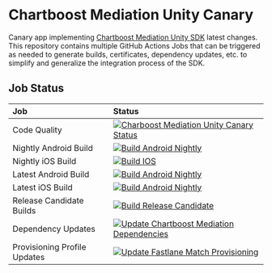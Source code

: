# Chartboost Mediation Unity Canary

Canary app implementing [Chartboost Mediation Unity SDK](https://github.com/ChartBoost/chartboost-mediation-unity-sdk) latest changes.
This repository contains multiple GitHub Actions Jobs that can be triggered as needed to generate builds, certificates, dependency updates, etc. to simplify and generalize the integration process of the SDK.


## Job Status

| Job | Status |
| :---|:---------------------|
| Code Quality | [![Charboost Mediation Unity Canary Status](https://github.com/ChartBoost/chartboost-mediation-unity-canary/actions/workflows/status.yml/badge.svg)](https://github.com/ChartBoost/chartboost-mediation-unity-canary/actions/workflows/status.yml)|
| Nightly Android Build | [![Build Android Nightly](https://github.com/ChartBoost/chartboost-mediation-unity-canary/actions/workflows/build-android.yml/badge.svg?event=schedule)](https://github.com/ChartBoost/chartboost-mediation-unity-canary/actions/workflows/build-android.yml)|
| Nightly iOS Build | [![Build IOS](https://github.com/ChartBoost/chartboost-mediation-unity-canary/actions/workflows/build-ios.yml/badge.svg?event=schedule)](https://github.com/ChartBoost/chartboost-mediation-unity-canary/actions/workflows/build-ios.yml)|
| Latest Android Build | [![Build Android Nightly](https://github.com/ChartBoost/chartboost-mediation-unity-canary/actions/workflows/build-android.yml/badge.svg)](https://github.com/ChartBoost/chartboost-mediation-unity-canary/actions/workflows/build-android.yml)|
| Latest iOS Build | [![Build Android Nightly](https://github.com/ChartBoost/chartboost-mediation-unity-canary/actions/workflows/build-ios.yml/badge.svg)](https://github.com/ChartBoost/chartboost-mediation-unity-canary/actions/workflows/build-ios.yml)|
| Release Candidate Builds | [![Build Release Candidate](https://github.com/ChartBoost/chartboost-mediation-unity-canary/actions/workflows/build-release-candidate.yml/badge.svg?branch=develop)](https://github.com/ChartBoost/chartboost-mediation-unity-canary/actions/workflows/build-release-candidate.yml)|
| Dependency Updates | [![Update Chartboost Mediation Dependencies](https://github.com/ChartBoost/chartboost-mediation-unity-canary/actions/workflows/update-dependencies.yml/badge.svg)](https://github.com/ChartBoost/chartboost-mediation-unity-canary/actions/workflows/update-dependencies.yml)|
| Provisioning Profile Updates |[![Update Fastlane Match Provisioning](https://github.com/ChartBoost/chartboost-mediation-unity-canary/actions/workflows/update-provisioning.yml/badge.svg)](https://github.com/ChartBoost/chartboost-mediation-unity-canary/actions/workflows/update-provisioning.yml)
